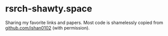 # rsrch-shawty.space
Sharing my favorite links and papers. Most code is shamelessly copied from [github.com/ishan0102](https://github.com/ishan0102) (with permission).